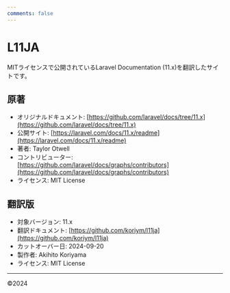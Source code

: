 ```yaml
---
comments: false
---
```

# L11JA

MITライセンスで公開されているLaravel Documentation (11.x)を翻訳したサイトです。

## 原著

- オリジナルドキュメント: [https://github.com/laravel/docs/tree/11.x](https://github.com/laravel/docs/tree/11.x)
- 公開サイト: [https://laravel.com/docs/11.x/readme](https://laravel.com/docs/11.x/readme)
- 著者: Taylor Otwell
- コントリビューター: [https://github.com/laravel/docs/graphs/contributors](https://github.com/laravel/docs/graphs/contributors)
- ライセンス: MIT License

## 翻訳版

- 対象バージョン: 11.x
- 翻訳ドキュメント: [https://github.com/koriym/l11ja](https://github.com/koriym/l11ja)
- カットオーバー日: 2024-09-20
- 製作者: Akihito Koriyama
- ライセンス: MIT License

---
©️2024
